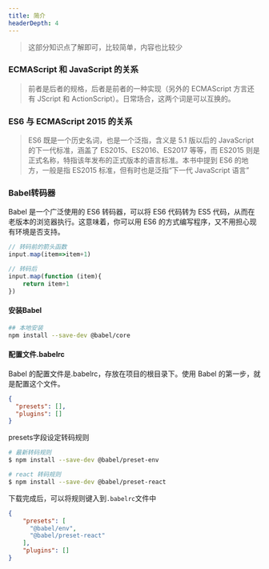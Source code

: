 ```yaml
---
title: 简介
headerDepth: 4
---
```



> 这部分知识点了解即可，比较简单，内容也比较少


### ECMAScript 和 JavaScript 的关系
>前者是后者的规格，后者是前者的一种实现（另外的 ECMAScript 方言还有 JScript 和 ActionScript）。日常场合，这两个词是可以互换的。


### ES6 与 ECMAScript 2015 的关系

>ES6 既是一个历史名词，也是一个泛指，含义是 5.1 版以后的 JavaScript 的下一代标准，涵盖了 ES2015、ES2016、ES2017 等等，而 ES2015 则是正式名称，特指该年发布的正式版本的语言标准。本书中提到 ES6 的地方，一般是指 ES2015 标准，但有时也是泛指“下一代 JavaScript 语言”

### Babel转码器

Babel 是一个广泛使用的 ES6 转码器，可以将 ES6 代码转为 ES5 代码，从而在老版本的浏览器执行。这意味着，你可以用 ES6 的方式编写程序，又不用担心现有环境是否支持。

```javascript
// 转码前的箭头函数
input.map(item=>item+1)

// 转码后
input.map(function (item){
    return item+1
})

```

#### 安装Babel

```bash
## 本地安装
npm install --save-dev @babel/core
```

#### 配置文件.babelrc

Babel 的配置文件是.babelrc，存放在项目的根目录下。使用 Babel 的第一步，就是配置这个文件。

```json
{
  "presets": [],
  "plugins": []
}

```

presets字段设定转码规则

```bash
# 最新转码规则
$ npm install --save-dev @babel/preset-env

# react 转码规则
$ npm install --save-dev @babel/preset-react
```
下载完成后，可以将规则键入到`.babelrc`文件中

```json
{
    "presets": [
      "@babel/env",
      "@babel/preset-react"
    ],
    "plugins": []
}
```